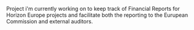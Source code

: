 Project i'm currently working on to keep track of Financial Reports for Horizon Europe projects and facilitate both the reporting to the Eurupean Commission and external auditors.
